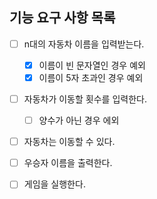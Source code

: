## 기능 요구 사항 목록

- [ ] n대의 자동차 이름을 입력받는다.
    - [x] 이름이 빈 문자열인 경우 예외
    - [x] 이름이 5자 초과인 경우 예외

- [ ] 자동차가 이동할 횟수를 입력한다.
    - [ ] 양수가 아닌 경우 에외

- [ ] 자동차는 이동할 수 있다.

- [ ] 우승자 이름을 출력한다.

- [ ] 게임을 실행한다.